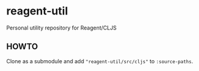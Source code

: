# reagent-util

Personal utility repository for Reagent/CLJS

## HOWTO

Clone as a submodule and add `"reagent-util/src/cljs"` to `:source-paths`.
